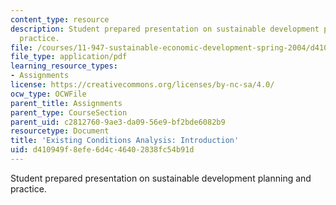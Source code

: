 ```yaml
---
content_type: resource
description: Student prepared presentation on sustainable development planning and
  practice.
file: /courses/11-947-sustainable-economic-development-spring-2004/d410949f8efe6d4c46402838fc54b91d_vietaid_phase1.pdf
file_type: application/pdf
learning_resource_types:
- Assignments
license: https://creativecommons.org/licenses/by-nc-sa/4.0/
ocw_type: OCWFile
parent_title: Assignments
parent_type: CourseSection
parent_uid: c2812760-9ae3-da09-56e9-bf2bde6082b9
resourcetype: Document
title: 'Existing Conditions Analysis: Introduction'
uid: d410949f-8efe-6d4c-4640-2838fc54b91d
---
```

Student prepared presentation on sustainable development planning and practice.